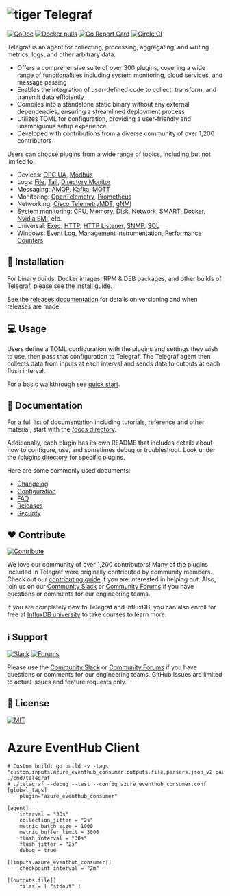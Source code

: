 # ![tiger](assets/TelegrafTigerSmall.png "tiger") Telegraf

[![GoDoc](https://img.shields.io/badge/doc-reference-00ADD8.svg?logo=go)](https://godoc.org/github.com/influxdata/telegraf)  [![Docker pulls](https://img.shields.io/docker/pulls/library/telegraf.svg)](https://hub.docker.com/_/telegraf/) [![Go Report Card](https://goreportcard.com/badge/github.com/influxdata/telegraf)](https://goreportcard.com/report/github.com/influxdata/telegraf) [![Circle CI](https://circleci.com/gh/influxdata/telegraf.svg?style=svg)](https://circleci.com/gh/influxdata/telegraf)

Telegraf is an agent for collecting, processing, aggregating, and writing
metrics, logs, and other arbitrary data.

* Offers a comprehensive suite of over 300 plugins, covering a wide range of
  functionalities including system monitoring, cloud services, and message
  passing
* Enables the integration of user-defined code to collect, transform, and
  transmit data efficiently
* Compiles into a standalone static binary without any external dependencies,
  ensuring a streamlined deployment process
* Utilizes TOML for configuration, providing a user-friendly and unambiguous
  setup experience
* Developed with contributions from a diverse community of over 1,200
  contributors

Users can choose plugins from a wide range of topics, including but not limited
to:

* Devices: [OPC UA][], [Modbus][]
* Logs: [File][], [Tail][], [Directory Monitor][]
* Messaging: [AMQP][], [Kafka][], [MQTT][]
* Monitoring: [OpenTelemetry][], [Prometheus][]
* Networking: [Cisco TelemetryMDT][], [gNMI][]
* System monitoring: [CPU][], [Memory][], [Disk][], [Network][], [SMART][],
  [Docker][], [Nvidia SMI][], etc.
* Universal: [Exec][], [HTTP][], [HTTP Listener][], [SNMP][], [SQL][]
* Windows: [Event Log][], [Management Instrumentation][],
  [Performance Counters][]

## 🔨 Installation

For binary builds, Docker images, RPM & DEB packages, and other builds of
Telegraf, please see the [install guide](/docs/INSTALL_GUIDE.md).

See the [releases documentation](/docs/RELEASES.md) for details on versioning
and when releases are made.

## 💻 Usage

Users define a TOML configuration with the plugins and settings they wish to
use, then pass that configuration to Telegraf. The Telegraf agent then
collects data from inputs at each interval and sends data to outputs at each
flush interval.

For a basic walkthrough see [quick start](/docs/QUICK_START.md).

## 📖 Documentation

For a full list of documentation including tutorials, reference and other
material, start with the [/docs directory](/docs/README.md).

Additionally, each plugin has its own README that includes details about how to
configure, use, and sometimes debug or troubleshoot. Look under the
[/plugins directory](/plugins/) for specific plugins.

Here are some commonly used documents:

* [Changelog](/CHANGELOG.md)
* [Configuration](/docs/CONFIGURATION.md)
* [FAQ](/docs/FAQ.md)
* [Releases](https://github.com/influxdata/telegraf/releases)
* [Security](/SECURITY.md)

## ❤️ Contribute

[![Contribute](https://img.shields.io/badge/contribute-to_telegraf-blue.svg?logo=influxdb)](https://github.com/influxdata/telegraf/blob/master/CONTRIBUTING.md)

We love our community of over 1,200 contributors! Many of the plugins included
in Telegraf were originally contributed by community members. Check out
our [contributing guide](CONTRIBUTING.md) if you are interested in helping out.
Also, join us on our [Community Slack](https://influxdata.com/slack) or
[Community Forums](https://community.influxdata.com/) if you have questions or
comments for our engineering teams.

If you are completely new to Telegraf and InfluxDB, you can also enroll for free at
[InfluxDB university](https://www.influxdata.com/university/) to take courses to
learn more.

## ℹ️ Support

[![Slack](https://img.shields.io/badge/slack-join_chat-blue.svg?logo=slack)](https://www.influxdata.com/slack) [![Forums](https://img.shields.io/badge/discourse-join_forums-blue.svg?logo=discourse)](https://community.influxdata.com/)

Please use the [Community Slack](https://influxdata.com/slack) or
[Community Forums](https://community.influxdata.com/) if you have questions or
comments for our engineering teams. GitHub issues are limited to actual issues
and feature requests only.

## 📜 License

[![MIT](https://img.shields.io/badge/license-MIT-blue)](https://github.com/influxdata/telegraf/blob/master/LICENSE)

[OPC UA]: https://github.com/influxdata/telegraf/tree/master/plugins/inputs/opcua
[Modbus]: https://github.com/influxdata/telegraf/tree/master/plugins/inputs/modbus
[File]: https://github.com/influxdata/telegraf/tree/master/plugins/inputs/file
[Tail]: https://github.com/influxdata/telegraf/tree/master/plugins/inputs/tail
[Directory Monitor]: https://github.com/influxdata/telegraf/tree/master/plugins/inputs/directory_monitor
[AMQP]: https://github.com/influxdata/telegraf/tree/master/plugins/inputs/amqp_consumer
[Kafka]: https://github.com/influxdata/telegraf/tree/master/plugins/inputs/kafka_consumer
[MQTT]: https://github.com/influxdata/telegraf/tree/master/plugins/inputs/mqtt_consumer
[OpenTelemetry]: https://github.com/influxdata/telegraf/tree/master/plugins/inputs/opentelemetry
[Prometheus]: https://github.com/influxdata/telegraf/tree/master/plugins/inputs/prometheus
[Cisco TelemetryMDT]: https://github.com/influxdata/telegraf/tree/master/plugins/inputs/cisco_telemetry_mdt
[gNMI]: https://github.com/influxdata/telegraf/tree/master/plugins/inputs/gnmi
[CPU]: https://github.com/influxdata/telegraf/tree/master/plugins/inputs/cpu
[Memory]: https://github.com/influxdata/telegraf/tree/master/plugins/inputs/mem
[Disk]: https://github.com/influxdata/telegraf/tree/master/plugins/inputs/disk
[Network]: https://github.com/influxdata/telegraf/tree/master/plugins/inputs/net
[SMART]: https://github.com/influxdata/telegraf/tree/master/plugins/inputs/smartctl
[Docker]: https://github.com/influxdata/telegraf/tree/master/plugins/inputs/docker
[Nvidia SMI]: https://github.com/influxdata/telegraf/tree/master/plugins/inputs/nvidia_smi
[Exec]: https://github.com/influxdata/telegraf/tree/master/plugins/inputs/exec
[HTTP]: https://github.com/influxdata/telegraf/tree/master/plugins/inputs/http
[HTTP Listener]: https://github.com/influxdata/telegraf/tree/master/plugins/inputs/http_listener_v2
[SNMP]: https://github.com/influxdata/telegraf/tree/master/plugins/inputs/snmp
[SQL]: https://github.com/influxdata/telegraf/tree/master/plugins/inputs/sql
[Event Log]: https://github.com/influxdata/telegraf/tree/master/plugins/inputs/win_eventlog
[Management Instrumentation]: https://github.com/influxdata/telegraf/tree/master/plugins/inputs/win_wmi
[Performance Counters]: https://github.com/influxdata/telegraf/tree/master/plugins/inputs/win_perf_counters

# Azure EventHub Client
```
# Custom build: go build -v -tags "custom,inputs.azure_eventhub_consumer,outputs.file,parsers.json_v2,parsers.influx" ./cmd/telegraf
# ./telegraf --debug --test --config azure_eventhub_consumer.conf
[global_tags]
    plugin="azure_eventhub_consumer"

[agent]
    interval = "30s"
    collection_jitter = "2s"
    metric_batch_size = 1000
    metric_buffer_limit = 3000
    flush_interval = "30s"
    flush_jitter = "2s"
    debug = true

[[inputs.azure_eventhub_consumer]]
    checkpoint_interval = "2m"

[[outputs.file]]
    files = [ "stdout" ]
```